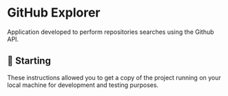 # GitHub Explorer

Application developed to perform repositories searches using the Github API.

## 🚀 Starting

These instructions allowed you to get a copy of the project running on your local machine for development and testing purposes.
